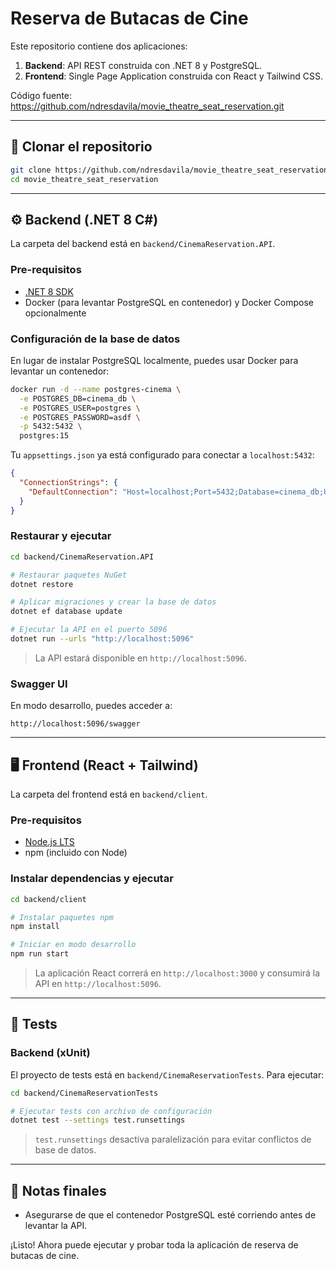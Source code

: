 # Reserva de Butacas de Cine

Este repositorio contiene dos aplicaciones:

1. **Backend**: API REST construida con .NET 8 y PostgreSQL.
2. **Frontend**: Single Page Application construida con React y Tailwind CSS.

Código fuente: https://github.com/ndresdavila/movie_theatre_seat_reservation.git

---

## 🔗 Clonar el repositorio

```bash
git clone https://github.com/ndresdavila/movie_theatre_seat_reservation.git
cd movie_theatre_seat_reservation
```

---

## ⚙️ Backend (.NET 8 C#)

La carpeta del backend está en `backend/CinemaReservation.API`.

### Pre-requisitos

- [.NET 8 SDK](https://dotnet.microsoft.com/download)
- Docker (para levantar PostgreSQL en contenedor) y Docker Compose opcionalmente

### Configuración de la base de datos

En lugar de instalar PostgreSQL localmente, puedes usar Docker para levantar un contenedor:

```bash
docker run -d --name postgres-cinema \
  -e POSTGRES_DB=cinema_db \
  -e POSTGRES_USER=postgres \
  -e POSTGRES_PASSWORD=asdf \
  -p 5432:5432 \
  postgres:15
```

Tu `appsettings.json` ya está configurado para conectar a `localhost:5432`:

```json
{
  "ConnectionStrings": {
    "DefaultConnection": "Host=localhost;Port=5432;Database=cinema_db;Username=postgres;Password=asdf"
  }
}
```

### Restaurar y ejecutar

```bash
cd backend/CinemaReservation.API

# Restaurar paquetes NuGet
dotnet restore

# Aplicar migraciones y crear la base de datos
dotnet ef database update

# Ejecutar la API en el puerto 5096
dotnet run --urls "http://localhost:5096"
```

> La API estará disponible en `http://localhost:5096`.

### Swagger UI

En modo desarrollo, puedes acceder a:

```
http://localhost:5096/swagger
```

---

## 🖥️ Frontend (React + Tailwind)

La carpeta del frontend está en `backend/client`.

### Pre-requisitos

- [Node.js LTS](https://nodejs.org/)
- npm (incluido con Node)

### Instalar dependencias y ejecutar

```bash
cd backend/client

# Instalar paquetes npm
npm install

# Iniciar en modo desarrollo
npm run start
```

> La aplicación React correrá en `http://localhost:3000` y consumirá la API en `http://localhost:5096`.

---

## 🚀 Tests

### Backend (xUnit)

El proyecto de tests está en `backend/CinemaReservationTests`. Para ejecutar:

```bash
cd backend/CinemaReservationTests

# Ejecutar tests con archivo de configuración
dotnet test --settings test.runsettings
```

> `test.runsettings` desactiva paralelización para evitar conflictos de base de datos.

---

## 📄 Notas finales

- Asegurarse de que el contenedor PostgreSQL esté corriendo antes de levantar la API.

¡Listo! Ahora puede ejecutar y probar toda la aplicación de reserva de butacas de cine.
